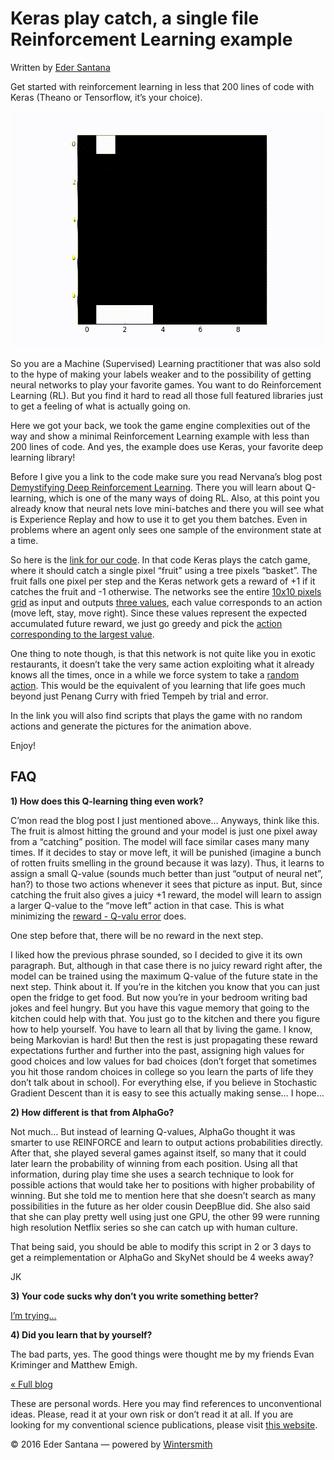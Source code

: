 <div class="content-wrap">

Keras play catch, a single file Reinforcement Learning example
==============================================================

Written by <span class="author">[Eder
Santana](mailto:edersantana@ufl.edu)</span>

</div>

<div id="content">

<div class="content-wrap">

Get started with reinforcement learning in less that 200 lines of code
with Keras (Theano or Tensorflow, it’s your choice).

<span class="more"></span>

![Keras play catch](/articles/keras_rl/catch.gif)

So you are a Machine (Supervised) Learning practitioner that was also
sold to the hype of making your labels weaker and to the possibility of
getting neural networks to play your favorite games. You want to do
Reinforcement Learning (<span class="caps">RL</span>). But you find it
hard to read all those full featured libraries just to get a feeling of
what is actually going on.

Here we got your back, we took the game engine complexities out of the
way and show a minimal Reinforcement Learning example with less than 200
lines of code. And yes, the example does use Keras, your favorite deep
learning library!

Before I give you a link to the code make sure you read Nervana’s blog
post [Demystifying Deep Reinforcement
Learning](http://www.nervanasys.com/demystifying-deep-reinforcement-learning/).
There you will learn about Q-learning, which is one of the many ways of
doing <span class="caps">RL</span>. Also, at this point you already know
that neural nets love mini-batches and there you will see what is
Experience Replay and how to use it to get you them batches. Even in
problems where an agent only sees one sample of the environment state at
a time.

So here is the [link for our
code](https://gist.github.com/EderSantana/c7222daa328f0e885093). In that
code Keras plays the catch game, where it should catch a single pixel
“fruit” using a tree pixels “basket”. The fruit falls one pixel per step
and the Keras network gets a reward of +1 if it catches the fruit and -1
otherwise. The networks see the entire [10x10 pixels
grid](https://gist.github.com/EderSantana/c7222daa328f0e885093#file-qlearn-py-L34-L40)
as input and outputs [three
values](https://gist.github.com/EderSantana/c7222daa328f0e885093#file-qlearn-py-L122),
each value corresponds to an action (move left, stay, move right). Since
these values represent the expected accumulated future reward, we just
go greedy and pick the [action corresponding to the largest
value](https://gist.github.com/EderSantana/c7222daa328f0e885093#file-qlearn-py-L147-L148).

One thing to note though, is that this network is not quite like you in
exotic restaurants, it doesn’t take the very same action exploiting what
it already knows all the times, once in a while we force system to take
a [random
action](https://gist.github.com/EderSantana/c7222daa328f0e885093#file-qlearn-py-L144-L145).
This would be the equivalent of you learning that life goes much beyond
just Penang Curry with fried Tempeh by trial and error.

In the link you will also find scripts that plays the game with no
random actions and generate the pictures for the animation above.

Enjoy!

<span class="caps">FAQ</span>
-----------------------------

**1) How does this Q-learning thing even work?**

C’mon read the blog post I just mentioned above… Anyways, think like
this. The fruit is almost hitting the ground and your model is just one
pixel away from a “catching” position. The model will face similar cases
many many times. If it decides to stay or move left, it will be punished
(imagine a bunch of rotten fruits smelling in the ground because it was
lazy). Thus, it learns to assign a small Q-value (sounds much better
than just “output of neural net”, han?) to those two actions whenever it
sees that picture as input. But, since catching the fruit also gives a
juicy +1 reward, the model will learn to assign a larger Q-value to the
“move left” action in that case. This is what minimizing the [reward -
Q-valu
error](https://gist.github.com/EderSantana/c7222daa328f0e885093#file-qlearn-py-L98-L106) does.

One step before that, there will be no reward in the next step.

I liked how the previous phrase sounded, so I decided to give it its own
paragraph. But, although in that case there is no juicy reward right
after, the model can be trained using the maximum Q-value of the future
state in the next step. Think about it. If you’re in the kitchen you
know that you can just open the fridge to get food. But now you’re in
your bedroom writing bad jokes and feel hungry. But you have this vague
memory that going to the kitchen could help with that. You just go to
the kitchen and there you figure how to help yourself. You have to learn
all that by living the game. I know, being Markovian is hard! But then
the rest is just propagating these reward expectations further and
further into the past, assigning high values for good choices and low
values for bad choices (don’t forget that sometimes you hit those random
choices in college so you learn the parts of life they don’t talk about
in school). For everything else, if you believe in Stochastic Gradient
Descent than it is easy to see this actually making sense… I hope…

**2) How different is that from AlphaGo?**

Not much… But instead of learning Q-values, AlphaGo thought it was
smarter to use <span class="caps">REINFORCE</span> and learn to output
actions probabilities directly. After that, she played several games
against itself, so many that it could later learn the probability of
winning from each position. Using all that information, during play time
she uses a search technique to look for possible actions that would take
her to positions with higher probability of winning. But she told me to
mention here that she doesn’t search as many possibilities in the future
as her older cousin DeepBlue did. She also said that she can play pretty
well using just one GPU, the other 99 were running high resolution
Netflix series so she can catch up with human culture.

That being said, you should be able to modify this script in 2 or 3 days
to get a reimplementation or AlphaGo and SkyNet should be 4 weeks away?

<span class="caps">JK</span>

**3) Your code sucks why don’t you write something better?**

[I’m trying…](https://github.com/EderSantana/X/blob/master/examples/catcher.py)

**4) Did you learn that by yourself?**

The bad parts, yes. The good things were thought me by my friends Evan
Kriminger and Matthew Emigh.

</div>

</div>

<div class="content-wrap">

<div class="nav">

[« Full blog](/)

</div>

These are personal words. Here you may find references to unconventional
ideas. Please, read it at your own risk or don’t read it at all. If you
are looking for my conventional science publications, please visit [this
website](http://cnel.ufl.edu/people/people.php?name=eder).

© 2016 Eder Santana — powered
by [Wintersmith](https://github.com/jnordberg/wintersmith)

</div>
